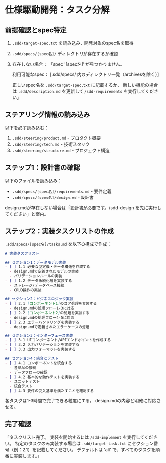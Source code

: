# 仕様駆動開発：タスク分解

## 前提確認とspec特定
1. `.sdd/target-spec.txt` を読み込み、開発対象のspec名を取得
2. `.sdd/specs/[spec名]/` ディレクトリが存在するか確認
3. 存在しない場合：
   「spec '[spec名]' が見つかりません。

   利用可能なspec：
   [.sdd/specs/ 内のディレクトリ一覧（archivesを除く）]

   正しいspec名を `.sdd/target-spec.txt` に記載するか、
   新しい機能の場合は `.sdd/description.md` を更新して
   `/sdd-requirements` を実行してください」

## ステアリング情報の読み込み
以下を必ず読み込む：
1. `.sdd/steering/product.md` - プロダクト概要
2. `.sdd/steering/tech.md` - 技術スタック
3. `.sdd/steering/structure.md` - プロジェクト構造

## ステップ1：設計書の確認
以下のファイルを読み込み：
- `.sdd/specs/[spec名]/requirements.md` - 要件定義
- `.sdd/specs/[spec名]/design.md` - 設計書

design.mdが存在しない場合は「設計書が必要です。/sdd-design を先に実行してください」と案内。

## ステップ2：実装タスクリストの作成
`.sdd/specs/[spec名]/tasks.md` を以下の構成で作成：

```markdown
# 実装タスクリスト

## セクション1：データモデル実装
- [ ] 1.1 必要な型定義・データ構造を作成する
  - design.mdで定義されたモデルの実装
  - バリデーションルールの実装
- [ ] 1.2 データ永続化層を実装する
  - ストレージ/データベース接続
  - CRUD操作の実装

## セクション2：ビジネスロジック実装
- [ ] 2.1 [コンポーネント1]のコア処理を実装する
  - design.mdの処理フロー1-3に対応
- [ ] 2.2 [コンポーネント2]の処理を実装する
  - design.mdの処理フロー4-5に対応
- [ ] 2.3 エラーハンドリングを実装する
  - design.mdで定義されたエラーケースの処理

## セクション3：インターフェース実装
- [ ] 3.1 UIコンポーネント/APIエンドポイントを作成する
- [ ] 3.2 入力バリデーションを実装する
- [ ] 3.3 出力フォーマットを実装する

## セクション4：統合とテスト
- [ ] 4.1 コンポーネントを統合する
  - 各部品の接続
  - データフローの確認
- [ ] 4.2 基本的な動作テストを実装する
  - ユニットテスト
  - 統合テスト
- [ ] 4.3 要件の受入基準を満たすことを確認する
```

各タスクは1-3時間で完了できる粒度にする。
design.mdの内容と明確に対応させる。

## 完了確認
「タスクリスト完了。
実装を開始するには `/sdd-implement` を実行してください。
特定のタスクのみ実装する場合は `.sdd/target-task.txt` にセクション番号（例：2.1）を記載してください。
デフォルトは 'all' で、すべてのタスクを順番に実装します。」
